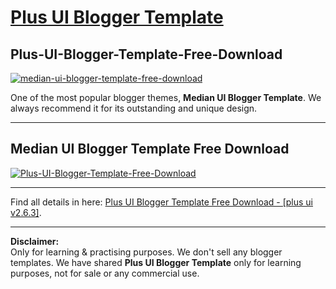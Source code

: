 <h1><a href='https://www.imamuddinwp.com/2024/03/plus-ui-blogger-template-free-download.html'>Plus UI Blogger Template</a></h1>
<h2>Plus-UI-Blogger-Template-Free-Download</h2>
<a href="https://imamuddinwp.blogspot.com/2024/03/plus-ui-blogger-template-free-download.html" target="_blank"> <img src="https://github.com/imamuddinwp/Plus-UI-Blogger-Template-Free-Download/blob/main/Plus-UI-Blogger-Template-Free-Download-imamuddinwp.png" alt="median-ui-blogger-template-free-download" /></a>
<p>One of the most popular blogger themes, <strong>Median UI Blogger Template</strong>. We always recommend it for its outstanding and unique design.</p>
<hr>
<h2>Median UI Blogger Template Free Download</h2>
<a href="https://imamuddinwp.blogspot.com/2024/03/median-ui-blogger-template-free-download.html" target="_blank"> <img src="https://github.com/imamuddinwp/Plus-UI-Blogger-Template-Free-Download/blob/main/Plus-UI-Blogger-Template-Free-Download-With-WhatsApp-Chat-Box.png" alt="Plus-UI-Blogger-Template-Free-Download" /></a>
<hr>
<p>Find all details in here: <a href='https://www.imamuddinwp.com/2024/03/plus-ui-blogger-template-free-download.html'>Plus UI Blogger Template Free Download - [plus ui v2.6.3]</a>.</p> <hr>
<p><b>Disclaimer:</b><br>Only for learning & practising purposes. We don't sell any blogger templates. We have shared <b>Plus UI Blogger Template</b> only for learning purposes, not for sale or any commercial use.</p>
